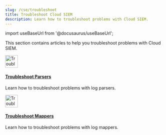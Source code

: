 ```yaml
---
slug: /cse/troubleshoot
title: Troubleshoot Cloud SIEM
description: Learn how to troubleshoot problems with Cloud SIEM.
---
```


import useBaseUrl from '@docusaurus/useBaseUrl';

This section contains articles to help you troubleshoot problems with Cloud SIEM.

<div className="box-wrapper" >
<div className="box smallbox card">
  <div className="container">
  <a href={useBaseUrl('docs/cse/troubleshoot/troubleshoot-parsers')}><img src={useBaseUrl('img/icons/operations/too-many-tools.png')} alt="Troubleshoot icon" width="40"/><h4>Troubleshoot Parsers</h4></a>
  <p>Learn how to troubleshoot problems with log parsers.</p>
  </div>
</div>
<div className="box smallbox card">
  <div className="container">
  <a href={useBaseUrl('docs/cse/troubleshoot/troubleshoot-mappers')}><img src={useBaseUrl('img/icons/operations/too-many-tools.png')} alt="Troubleshoot icon" width="40"/><h4>Troubleshoot Mappers</h4></a>
  <p>Learn how to troubleshoot problems with log mappers.</p>
  </div>
</div>
</div>

